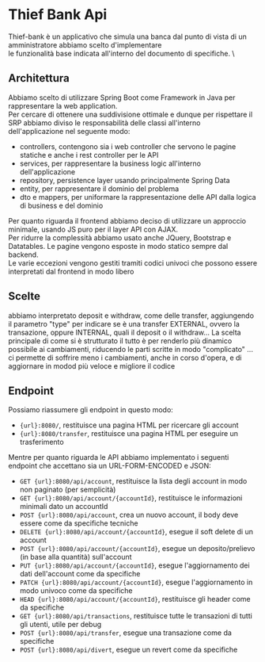 # Thief Bank Api
Thief-bank è un applicativo che simula una banca dal punto di vista di un amministratore abbiamo scelto d'implementare \
le funzionalità base indicata all'interno del documento di specifiche. \


## Architettura
Abbiamo scelto di utilizzare Spring Boot come Framework in Java per rappresentare la web application. \
Per cercare di ottenere una suddivisione ottimale e dunque per rispettare il SRP abbiamo diviso le responsabilità
delle classi all'interno dell'applicazione nel seguente modo:
- controllers, contengono sia i web controller che servono le pagine statiche e anche i rest controller per le API
- services, per rappresentare la business logic all'interno dell'applicazione
- repository, persistence layer usando principalmente Spring Data
- entity, per rappresentare il dominio del problema
- dto e mappers, per uniformare la rappresentazione delle API dalla logica di business e del dominio

Per quanto riguarda il frontend abbiamo deciso di utilizzare un approccio minimale, usando JS puro per il layer API con
AJAX. \
Per ridurre la complessità abbiamo usato anche JQuery, Bootstrap e Datatables.
Le pagine vengono esposte in modo statico sempre dal backend. \
Le varie eccezioni vengono gestiti tramiti codici univoci che possono essere interpretati dal frontend in modo libero

## Scelte
abbiamo interpretato deposit e withdraw, come delle transfer, aggiungendo il parametro "type" per indicare se è una transfer EXTERNAL, ovvero la transazione, oppure INTERNAL, quali il deposit o il withdraw...
La scelta principale di come si è strutturato il tutto è per renderlo più dinamico possibile ai cambiamenti, riducendo le parti scritte in modo "complicato" ... ci permette di soffrire meno i cambiamenti, anche in corso d'opera, e di aggiornare in modod più veloce e migliore il codice

## Endpoint
Possiamo riassumere gli endpoint in questo modo:
- `{url}:8080/`, restituisce una pagina HTML per ricercare gli account
- `{url}:8080/transfer`, restituisce una pagina HTML per eseguire un trasferimento

Mentre per quanto riguarda le API abbiamo implementato i seguenti endpoint che accettano sia un URL-FORM-ENCODED e JSON:
- `GET {url}:8080/api/account`, restituisce la lista degli account in modo non paginato (per semplicità)
- `GET {url}:8080/api/account/{accountId}`, restituisce le informazioni minimali dato un accountId
- `POST {url}:8080/api/account`, crea un nuovo account, il body deve essere come da specifiche tecniche
- `DELETE {url}:8080/api/account/{accountId}`, esegue il soft delete di un account
- `POST {url}:8080/api/account/{accountId}`, esegue un deposito/prelievo (in base alla quantità) sull'account
- `PUT {url}:8080/api/account/{accountId}`, esegue l'aggiornamento dei dati dell'account come da specifiche
- `PATCH {url}:8080/api/account/{accountId}`, esegue l'aggiornamento in modo univoco come da specifiche
- `HEAD {url}:8080/api/account/{accountId}`, restituisce gli header come da specifiche
- `GET {url}:8080/api/transactions`, restituisce tutte le transazioni di tutti gli utenti, utile per debug
- `POST {url}:8080/api/transfer`, esegue una transazione come da specifiche
- `POST {url}:8080/api/divert`, esegue un revert come da specifiche
